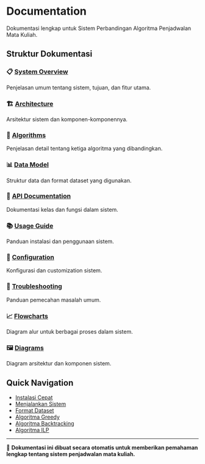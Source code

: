 # Documentation

Dokumentasi lengkap untuk Sistem Perbandingan Algoritma Penjadwalan Mata Kuliah.

## Struktur Dokumentasi

### 📋 [System Overview](01-system-overview.md)
Penjelasan umum tentang sistem, tujuan, dan fitur utama.

### 🏗️ [Architecture](02-architecture.md)
Arsitektur sistem dan komponen-komponennya.

### 🔄 [Algorithms](03-algorithms.md)
Penjelasan detail tentang ketiga algoritma yang dibandingkan.

### 📊 [Data Model](04-data-model.md)
Struktur data dan format dataset yang digunakan.

### 🔧 [API Documentation](05-api-documentation.md)
Dokumentasi kelas dan fungsi dalam sistem.

### 📚 [Usage Guide](06-usage-guide.md)
Panduan instalasi dan penggunaan sistem.

### 🎯 [Configuration](07-configuration.md)
Konfigurasi dan customization sistem.

### 🔧 [Troubleshooting](08-troubleshooting.md)
Panduan pemecahan masalah umum.

### 📈 [Flowcharts](flowcharts/)
Diagram alur untuk berbagai proses dalam sistem.

### 🖼️ [Diagrams](diagrams/)
Diagram arsitektur dan komponen sistem.

## Quick Navigation

- [Instalasi Cepat](06-usage-guide.md#instalasi)
- [Menjalankan Sistem](06-usage-guide.md#menjalankan-program)
- [Format Dataset](04-data-model.md#format-dataset)
- [Algoritma Greedy](03-algorithms.md#algoritma-greedy)
- [Algoritma Backtracking](03-algorithms.md#algoritma-backtracking)
- [Algoritma ILP](03-algorithms.md#algoritma-ilp)

---

📄 **Dokumentasi ini dibuat secara otomatis untuk memberikan pemahaman lengkap tentang sistem penjadwalan mata kuliah.**
